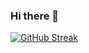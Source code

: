 ### Hi there 👋

[![GitHub Streak](https://github-readme-streak-stats.herokuapp.com?user=AltTheo&theme=windows-dark&border_radius=15&card_width=500&type=png)](https://git.io/streak-stats)

<!--
**AltTheo/AltTheo** is a ✨ _special_ ✨ repository because its `README.md` (this file) appears on your GitHub profile.

Here are some ideas to get you started:

- 🔭 I’m currently working on ...
- 🌱 I’m currently learning ...
- 👯 I’m looking to collaborate on ...
- 🤔 I’m looking for help with ...
- 💬 Ask me about ...
- 📫 How to reach me: ...
- 😄 Pronouns: ...
- ⚡ Fun fact: ...
-->
